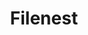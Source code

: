 ---
title: Filenest
titleSuffix: "Build your own File Manager Component"
pageType: home

hero:
    name: Filenest
    text: |
        Build your own
        File Manager Component
    tagline: Filenest provides everything you need to connect a third party file storage to your JS/TS app.
    actions:
        - theme: brand
          text: Introduction
          link: /docs/getting-started/introduction
        - theme: alt
          text: Quick Start
          link: /docs/getting-started/quick-start
    image:
        src: https://raw.githubusercontent.com/filenest/filenest/next/.github/media/filenest-owl.svg

features:
    - title: "Supports Popular Providers"
      details: Load and manage your assets from third party services like Cloudinary in your own app.
      icon: 🔥
    - title: "Build Your Own Component"
      details: Just like Radix UI, Filenest provides you with all the core building blocks. Just add your own styles on top!
      icon: 🎨
    - title: "Integrate Into Your Existing API"
      details: Filesnest comes with adapters to easily create API routes Filenest uses to fetch your data.
      icon: 🚀
---